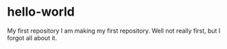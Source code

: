 # hello-world
My first repository
I am making my first repository. Well not really first, but I forgot all about it.
